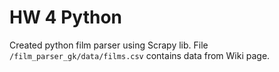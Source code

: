 # HW 4 Python
Created python film parser using Scrapy lib.
File `/film_parser_gk/data/films.csv` contains data from Wiki page.
